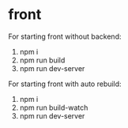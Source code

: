 # front

For starting front without backend:  

1. npm i
2. npm run build
3. npm run dev-server

For starting front with auto rebuild:

1. npm i
2. npm run build-watch
3. npm run dev-server
